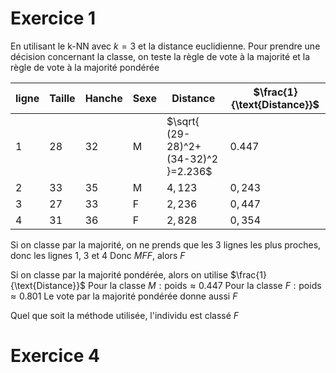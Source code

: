 # Exercice 1

En utilisant le k-NN avec $k=3$ et la distance euclidienne. Pour prendre une décision concernant la classe, on teste la règle de vote à la majorité et la règle de vote à la majorité pondérée

| ligne | Taille | Hanche | Sexe | Distance                             | $\frac{1}{\text{Distance}}$ |
| ----- | :----- | ------ | ---- | ------------------------------------ | --------------------------- |
| 1     | $28$   | $32$   | M    | $\sqrt{ (29-28)^2+(34-32)^2 }=2.236$ | $0.447$                     |
| 2     | $33$   | $35$   | M    | $4,123$                              | $0,243$                     |
| 3     | $27$   | $33$   | F    | $2,236$                              | $0,447$                     |
| 4     | $31$   | $36$   | F    | $2,828$                              | $0,354$                     |
Si on classe par la majorité, on ne prends que les 3 lignes les plus proches, donc les lignes 1, 3 et 4
Donc $MFF$, alors $F$

Si on classe par la majorité pondérée, alors on utilise $\frac{1}{\text{Distance}}$
Pour la classe $M:\text{poids}\approx 0.447$
Pour la classe $F:\text{poids}\approx 0.801$
Le vote par la majorité pondérée donne aussi $F$

Quel que soit la méthode utilisée, l'individu est classé $F$
# Exercice 4
